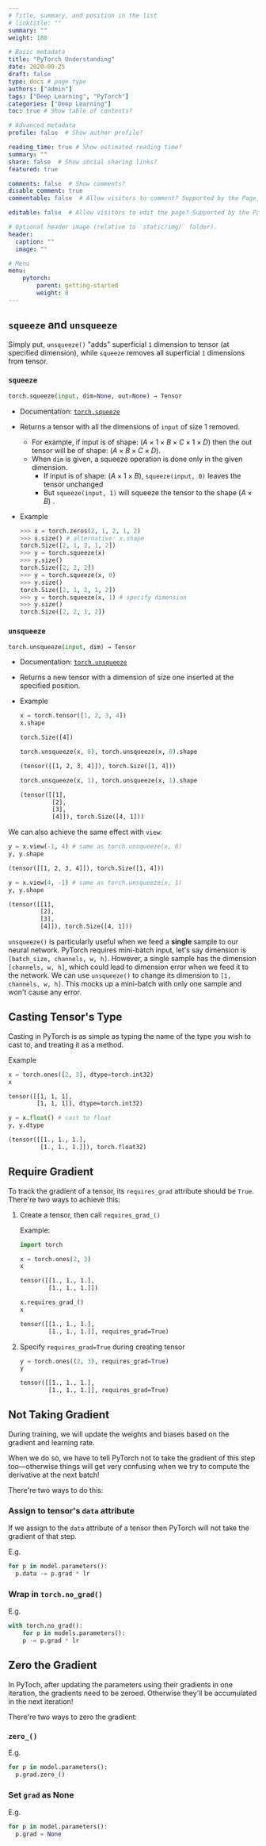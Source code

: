 ```yaml
---
# Title, summary, and position in the list
# linktitle: ""
summary: ""
weight: 180

# Basic metadata
title: "PyTorch Understanding"
date: 2020-09-25
draft: false
type: docs # page type
authors: ["admin"]
tags: ["Deep Learning", "PyTorch"]
categories: ["Deep Learning"]
toc: true # Show table of contents?

# Advanced metadata
profile: false  # Show author profile?

reading_time: true # Show estimated reading time?
summary: ""
share: false  # Show social sharing links?
featured: true

comments: false  # Show comments?
disable_comment: true
commentable: false  # Allow visitors to comment? Supported by the Page, Post, and Docs content types.

editable: false  # Allow visitors to edit the page? Supported by the Page, Post, and Docs content types.

# Optional header image (relative to `static/img/` folder).
header:
  caption: ""
  image: ""

# Menu
menu: 
    pytorch:
        parent: getting-started
        weight: 8
---
```


## `squeeze` and `unsqueeze`

Simply put, `unsqueeze()` "adds" superficial `1` dimension to tensor (at specified dimension), while `squeeze` removes all superficial `1` dimensions from tensor.

### `squeeze`

```python
torch.squeeze(input, dim=None, out=None) → Tensor
```

- Documentation: [`torch.squeeze`](https://pytorch.org/docs/stable/generated/torch.squeeze.html)
- Returns a tensor with all the dimensions of `input` of size 1 removed.
  - For example, if input is of shape: $(A \times 1 \times B \times C \times 1 \times D)$ then the out tensor will be of shape: $(A \times B \times C \times D)$.
  - When `dim` is given, a squeeze operation is done only in the given dimension. 
    - If input is of shape: $(A \times 1 \times B)$, `squeeze(input, 0)` leaves the tensor unchanged
    - But `squeeze(input, 1)` will squeeze the tensor to the shape $(A \times B)$ .

- Example

  ```python
  >>> x = torch.zeros(2, 1, 2, 1, 2)
  >>> x.size() # alternative: x.shape
  torch.Size([2, 1, 2, 1, 2])
  >>> y = torch.squeeze(x)
  >>> y.size()
  torch.Size([2, 2, 2])
  >>> y = torch.squeeze(x, 0)
  >>> y.size()
  torch.Size([2, 1, 2, 1, 2])
  >>> y = torch.squeeze(x, 1) # specify dimension
  >>> y.size()
  torch.Size([2, 2, 1, 2])
  ```

### `unsqueeze`

```python
torch.unsqueeze(input, dim) → Tensor
```

- Documentation: [`torch.unsqueeze`](https://pytorch.org/docs/stable/generated/torch.unsqueeze.html)

- Returns a new tensor with a dimension of size one inserted at the specified position.

- Example

  ```python
  x = torch.tensor([1, 2, 3, 4])
  x.shape
  ```

  ```txt
  torch.Size([4])
  ```

  ```python
  torch.unsqueeze(x, 0), torch.unsqueeze(x, 0).shape
  ```

  ```txt
  (tensor([[1, 2, 3, 4]]), torch.Size([1, 4]))
  ```

  ```python
  torch.unsqueeze(x, 1), torch.unsqueeze(x, 1).shape
  ```

  ```txt
  (tensor([[1],
           [2],
           [3],
           [4]]), torch.Size([4, 1]))
  ```

We can also achieve the same effect with `view`:

```python
y = x.view(-1, 4) # same as torch.unsqueeze(x, 0)
y, y.shape
```

```txt
(tensor([[1, 2, 3, 4]]), torch.Size([1, 4]))
```

```python
y = x.view(4, -1) # same as torch.unsqueeze(x, 1)
y, y.shape
```

```txt
(tensor([[1],
         [2],
         [3],
         [4]]), torch.Size([4, 1]))
```

`unsqueeze()` is particularly useful when we feed a **single** sample to our neural network. PyTorch requires mini-batch input, let's say dimension is `[batch_size, channels, w, h]`. However, a single sample has the dimension `[channels, w, h]`, which could lead to dimension error when we feed it to the network. We can use `unsqueeze()` to change its dimension to `[1, channels, w, h]`. This mocks up a mini-batch with only one sample and won't cause any error.



## Casting Tensor's Type

Casting in PyTorch is as simple as typing the name of the type you wish to cast to, and treating it as a method.

Example

```python
x = torch.ones([2, 3], dtype=torch.int32)
x
```

```txt
tensor([[1, 1, 1],
        [1, 1, 1]], dtype=torch.int32)
```

```python
y = x.float() # cast to float
y, y.dtype
```

```txt
(tensor([[1., 1., 1.],
         [1., 1., 1.]]), torch.float32)
```



## Require Gradient

To track the gradient of a tensor, its `requires_grad` attribute should be `True`. There're two ways to achieve this:

1. Create a tensor, then call `requires_grad_()`

   Example:

   ```python
   import torch
   
   x = torch.ones(2, 3)
   x
   ```

   ```txt
   tensor([[1., 1., 1.],
           [1., 1., 1.]])
   ```

   ```python
   x.requires_grad_()
   x
   ```

   ```txt
   tensor([[1., 1., 1.],
           [1., 1., 1.]], requires_grad=True)
   ```

2. Specify `requires_grad=True` during creating tensor

   ```python
   y = torch.ones((2, 3), requires_grad=True)
   y
   ```

   ```txt
   tensor([[1., 1., 1.],
           [1., 1., 1.]], requires_grad=True)
   ```

   

## Not Taking Gradient

During training, we will update the weights and biases based on the gradient and learning rate. 

When we do so, we have to tell PyTorch not to take the gradient of this step too—otherwise things will get very confusing when we try to compute the derivative at the next batch! 

There're two ways to do this:

### Assign to tensor's `data` attribute

If we assign to the `data` attribute of a tensor then PyTorch will not take the gradient of that step.

E.g.

```python
for p in model.parameters():
  p.data -= p.grad * lr
```

### Wrap in `torch.no_grad()`

E.g.

```python
with torch.no_grad():
	for p in models.parameters():
    p -= p.grad * lr
```

## Zero the Gradient

In PyToch, after updating the parameters using their gradients in one iteration, the gradients need to be zeroed. Otherwise they'll be accumulated in the next iteration!

There're two ways to zero the gradient:

### `zero_()`

E.g.

```python
for p in model.parameters():
  p.grad.zero_()
```

### Set `grad` as None

E.g.

```python
for p in model.parameters():
  p.grad = None
```

